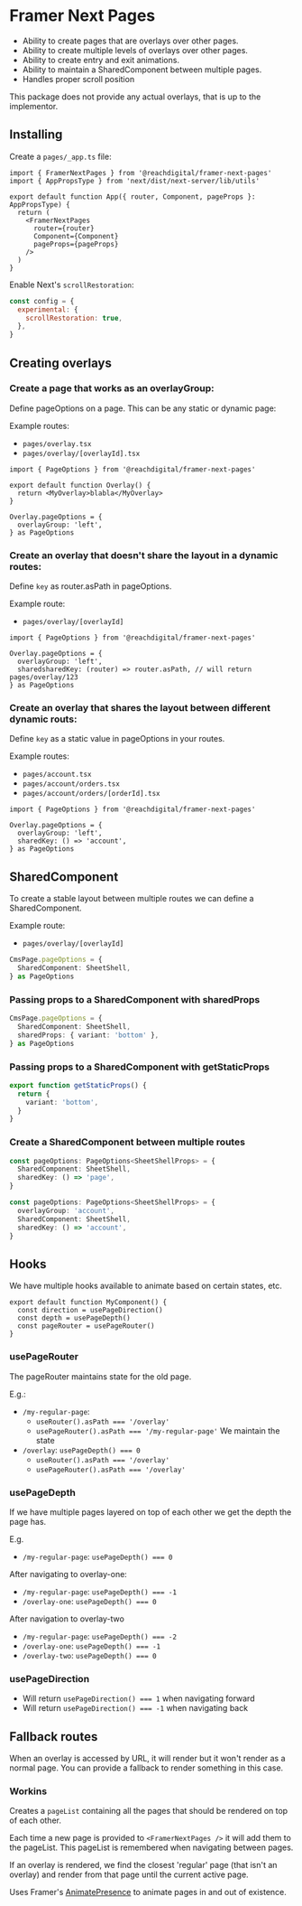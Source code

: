 # Framer Next Pages

- Ability to create pages that are overlays over other pages.
- Ability to create multiple levels of overlays over other pages.
- Ability to create entry and exit animations.
- Ability to maintain a SharedComponent between multiple pages.
- Handles proper scroll position

This package does not provide any actual overlays, that is up to the
implementor.

## Installing

Create a `pages/_app.ts` file:

```tsx
import { FramerNextPages } from '@reachdigital/framer-next-pages'
import { AppPropsType } from 'next/dist/next-server/lib/utils'

export default function App({ router, Component, pageProps }: AppPropsType) {
  return (
    <FramerNextPages
      router={router}
      Component={Component}
      pageProps={pageProps}
    />
  )
}
```

Enable Next's `scrollRestoration`:

```js
const config = {
  experimental: {
    scrollRestoration: true,
  },
}
```

## Creating overlays

### Create a page that works as an overlayGroup:

Define pageOptions on a page. This can be any static or dynamic page:

Example routes:

- `pages/overlay.tsx`
- `pages/overlay/[overlayId].tsx`

```tsx
import { PageOptions } from '@reachdigital/framer-next-pages'

export default function Overlay() {
  return <MyOverlay>blabla</MyOverlay>
}

Overlay.pageOptions = {
  overlayGroup: 'left',
} as PageOptions
```

### Create an overlay that doesn't share the layout in a dynamic routes:

Define `key` as router.asPath in pageOptions.

Example route:

- `pages/overlay/[overlayId]`

```tsx
import { PageOptions } from '@reachdigital/framer-next-pages'

Overlay.pageOptions = {
  overlayGroup: 'left',
  sharedsharedKey: (router) => router.asPath, // will return pages/overlay/123
} as PageOptions
```

### Create an overlay that shares the layout between different dynamic routs:

Define `key` as a static value in pageOptions in your routes.

Example routes:

- `pages/account.tsx`
- `pages/account/orders.tsx`
- `pages/account/orders/[orderId].tsx`

```tsx
import { PageOptions } from '@reachdigital/framer-next-pages'

Overlay.pageOptions = {
  overlayGroup: 'left',
  sharedKey: () => 'account',
} as PageOptions
```

## SharedComponent

To create a stable layout between multiple routes we can define a
SharedComponent.

Example route:

- `pages/overlay/[overlayId]`

```ts
CmsPage.pageOptions = {
  SharedComponent: SheetShell,
} as PageOptions
```

### Passing props to a SharedComponent with sharedProps

```ts
CmsPage.pageOptions = {
  SharedComponent: SheetShell,
  sharedProps: { variant: 'bottom' },
} as PageOptions
```

### Passing props to a SharedComponent with getStaticProps

```ts
export function getStaticProps() {
  return {
    variant: 'bottom',
  }
}
```

### Create a SharedComponent between multiple routes

```ts
const pageOptions: PageOptions<SheetShellProps> = {
  SharedComponent: SheetShell,
  sharedKey: () => 'page',
}
```

```ts
const pageOptions: PageOptions<SheetShellProps> = {
  overlayGroup: 'account',
  SharedComponent: SheetShell,
  sharedKey: () => 'account',
}
```

## Hooks

We have multiple hooks available to animate based on certain states, etc.

```tsx
export default function MyComponent() {
  const direction = usePageDirection()
  const depth = usePageDepth()
  const pageRouter = usePageRouter()
}
```

### usePageRouter

The pageRouter maintains state for the old page.

E.g.:

- `/my-regular-page`:
  - `useRouter().asPath === '/overlay'`
  - `usePageRouter().asPath === '/my-regular-page'` We maintain the state
- `/overlay`: `usePageDepth() === 0`
  - `useRouter().asPath === '/overlay'`
  - `usePageRouter().asPath === '/overlay'`

### usePageDepth

If we have multiple pages layered on top of each other we get the depth the page
has.

E.g.

- `/my-regular-page`: `usePageDepth() === 0`

After navigating to overlay-one:

- `/my-regular-page`: `usePageDepth() === -1`
- `/overlay-one`: `usePageDepth() === 0`

After navigation to overlay-two

- `/my-regular-page`: `usePageDepth() === -2`
- `/overlay-one`: `usePageDepth() === -1`
- `/overlay-two`: `usePageDepth() === 0`

### usePageDirection

- Will return `usePageDirection() === 1` when navigating forward
- Will return `usePageDirection() === -1` when navigating back

## Fallback routes

When an overlay is accessed by URL, it will render but it won't render as a
normal page. You can provide a fallback to render something in this case.

### Workins

Creates a `pageList` containing all the pages that should be rendered on top of
each other.

Each time a new page is provided to `<FramerNextPages />` it will add them to
the pageList. This pageList is remembered when navigating between pages.

If an overlay is rendered, we find the closest 'regular' page (that isn't an
overlay) and render from that page until the current active page.

Uses Framer's
[AnimatePresence](https://www.framer.com/api/motion/animate-presence/) to
animate pages in and out of existence.
